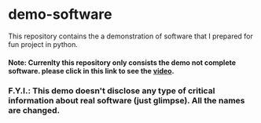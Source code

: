 # demo-software
This repository contains the a demonstration of software that I prepared for fun project in python. 
#### Note: Currenlty this repository only consists the demo not complete software. please click in this link to see the [video](https://www.youtube.com/watch?v=-nVGP4zg8xY&feature=youtu.be). 

### F.Y.I.: This demo doesn't disclose any type of critical information about real software (just glimpse). All the names are changed. 

